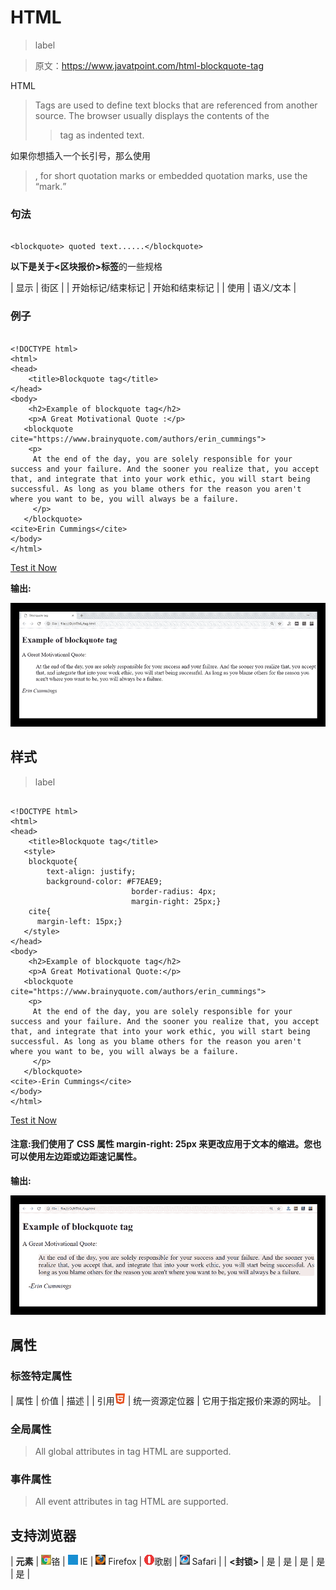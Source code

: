 # HTML

> label

> 原文：<https://www.javatpoint.com/html-blockquote-tag>

HTML

> Tags are used to define text blocks that are referenced from another source. The browser usually displays the contents of the
> 
> > tag as indented text.

如果你想插入一个长引号，那么使用

> , for short quotation marks or embedded quotation marks, use the <q>mark.</q>

### 句法

```

<blockquote> quoted text......</blockquote>

```

**以下是关于<区块报价>标签**的一些规格

| 显示 | 街区 |
| 开始标记/结束标记 | 开始和结束标记 |
| 使用 | 语义/文本 |

### 例子

```

<!DOCTYPE html>
<html>
<head>
	<title>Blockquote tag</title>
</head>
<body>
	<h2>Example of blockquote tag</h2>
	<p>A Great Motivational Quote :</p>
   <blockquote cite="https://www.brainyquote.com/authors/erin_cummings">
   	<p>
	 At the end of the day, you are solely responsible for your success and your failure. And the sooner you realize that, you accept that, and integrate that into your work ethic, you will start being successful. As long as you blame others for the reason you aren't where you want to be, you will always be a failure.
	 </p>
   </blockquote>
<cite>Erin Cummings</cite>
</body>
</html>

```

[Test it Now](https://www.javatpoint.com/oprweb/test.jsp?filename=HTMLblockquotetag)

**输出:**

![HTML blockquote tag](img/0727746d7747b3aa324b665dde140d6d.png)

## 样式

> label

```

<!DOCTYPE html>
<html>
<head>
	<title>Blockquote tag</title>
   <style>
   	blockquote{
   		text-align: justify;
   		background-color: #F7EAE9;
                           border-radius: 4px;
                           margin-right: 25px;}
   	cite{
   	  margin-left: 15px;}
   </style>
</head>
<body>
	<h2>Example of blockquote tag</h2>
	<p>A Great Motivational Quote:</p>
   <blockquote cite="https://www.brainyquote.com/authors/erin_cummings">
   	<p>
	 At the end of the day, you are solely responsible for your success and your failure. And the sooner you realize that, you accept that, and integrate that into your work ethic, you will start being successful. As long as you blame others for the reason you aren't where you want to be, you will always be a failure.
	 </p>
   </blockquote>
<cite>-Erin Cummings</cite>
</body>
</html>

```

[Test it Now](https://www.javatpoint.com/oprweb/test.jsp?filename=HTMLblockquotetag2)

#### 注意:我们使用了 CSS 属性 margin-right: 25px 来更改应用于文本的缩进。您也可以使用左边距或边距速记属性。

**输出:**

![HTML blockquote tag](img/a24f2adfe72a4be3308d3248c43530b2.png)

## 属性

### 标签特定属性

| 属性 | 价值 | 描述 |
| 引用![HTML blockquote tag](img/9796a1ff1a394ceeaa661e5d67b49c83.png) | 统一资源定位器 | 它用于指定报价来源的网址。 |

### 全局属性

> All global attributes in tag HTML are supported.

### 事件属性

> All event attributes in tag HTML are supported.

## 支持浏览器

| **元素** | ![chrome browser](img/4fbdc93dc2016c5049ed108e7318df19.png)铬 | ![ie browser](img/83dd23df1fe8373fd5bf054b2c1dd88b.png) IE | ![firefox browser](img/4f001fff393888a8a807ed29b28145d1.png) Firefox | ![opera browser](img/6cad4a592cc69a052056a0577b4aac65.png)歌剧 | ![safari browser](img/a0f6a9711a92203c5dc5c127fe9c9fca.png) Safari |
| **<封锁>** | 是 | 是 | 是 | 是 | 是 |
